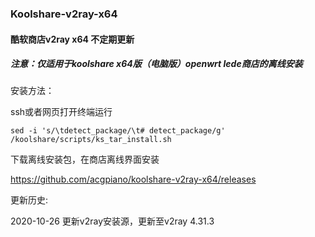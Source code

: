 ### Koolshare-v2ray-x64

#### 酷软商店v2ray x64 不定期更新

##### 注意：仅适用于koolshare x64版（电脑版）openwrt lede商店的离线安装

安装方法：

ssh或者网页打开终端运行

```
sed -i 's/\tdetect_package/\t# detect_package/g' /koolshare/scripts/ks_tar_install.sh
```

下载离线安装包，在商店离线界面安装

https://github.com/acgpiano/koolshare-v2ray-x64/releases

更新历史:

2020-10-26 更新v2ray安装源，更新至v2ray 4.31.3